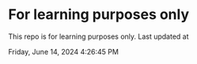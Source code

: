 # For learning purposes only
This repo is for learning purposes only.
Last updated at

Friday, June 14, 2024 4:26:45 PM

